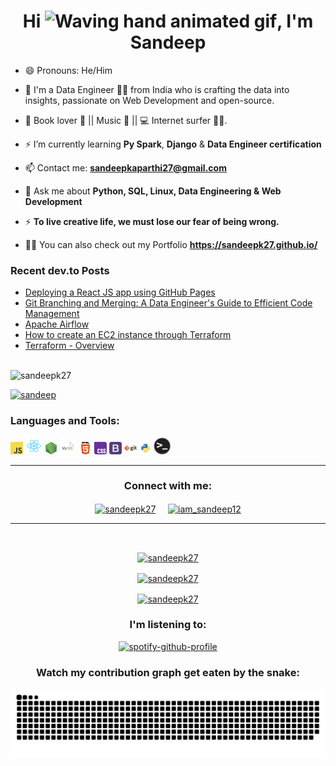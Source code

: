 
<h1 align="center">Hi <img src="https://raw.githubusercontent.com/nixin72/nixin72/master/wave.gif" alt="Waving hand animated gif 
                        "height="45"
                        width="45" />,
         I'm Sandeep</h1>
              
- 😄 Pronouns: He/Him

- 🔭 I'm a Data Engineer 👨‍🎓 from India who is crafting the data into insights, passionate on Web Development and open-source. 

- 🥅 Book lover 📔 || Music 💜 || 💻 Internet surfer 🏄‍♂️. 

- ⚡ I’m currently learning **Py Spark**, **Django** & **Data Engineer certification**

- 📫 Contact me: **sandeepkaparthi27@gmail.com**

- 💬 Ask me about **Python, SQL, Linux, Data Engineering & Web Development**

- ⚡ **To live creative life, we must lose our fear of being wrong.**

- 👨‍💻 You can also check out my Portfolio **https://sandeepk27.github.io/**


### Recent dev.to Posts
<!-- BLOG-POST-LIST:START -->
- [Deploying a React JS app using GitHub Pages](https://dev.to/sandeepk27/deploying-a-react-js-app-using-github-pages-a6g)
- [Git Branching and Merging: A Data Engineer&#39;s Guide to Efficient Code Management](https://dev.to/sandeepk27/git-branching-and-merging-a-data-engineers-guide-to-efficient-code-management-4d6a)
- [Apache Airflow](https://dev.to/sandeepk27/apache-airflow-lob)
- [How to create an EC2 instance through Terraform](https://dev.to/sandeepk27/how-to-create-an-ec2-instance-through-terraform-485d)
- [Terraform - Overview](https://dev.to/sandeepk27/terraform-overview-dnn)
<!-- BLOG-POST-LIST:END -->

<br>
<!--Profile Counts-->
<img src="https://komarev.com/ghpvc/?username=sandeepk27&label=Profile%20views&color=0e75b6&style=flat" alt="sandeepk27" /> </p>

<p align="left"> <a href="https://github.com/ryo-ma/github-profile-trophy"><img src="https://github-profile-trophy.vercel.app/?username=sandeepk27" alt="sandeep" /></a> </p>

<h3 align="left">Languages and Tools:</h3>
<code><img height="20" src="https://raw.githubusercontent.com/github/explore/80688e429a7d4ef2fca1e82350fe8e3517d3494d/topics/javascript/javascript.png"></code>
<code><img height="27" src="https://raw.githubusercontent.com/github/explore/80688e429a7d4ef2fca1e82350fe8e3517d3494d/topics/react/react.png" ></code>
<code><img height="20" src="https://raw.githubusercontent.com/github/explore/80688e429a7d4ef2fca1e82350fe8e3517d3494d/topics/nodejs/nodejs.png"></code>
<code><img height="27" src="https://raw.githubusercontent.com/github/explore/80688e429a7d4ef2fca1e82350fe8e3517d3494d/topics/mysql/mysql.png"></code>
<code><img height="20" src="https://raw.githubusercontent.com/github/explore/80688e429a7d4ef2fca1e82350fe8e3517d3494d/topics/html/html.png"></code>
<code><img height="20" src="https://raw.githubusercontent.com/github/explore/80688e429a7d4ef2fca1e82350fe8e3517d3494d/topics/css/css.png"></code>
<code><img height="20" src="https://raw.githubusercontent.com/github/explore/80688e429a7d4ef2fca1e82350fe8e3517d3494d/topics/bootstrap/bootstrap.png"></code>
<code><img height="20" src="https://raw.githubusercontent.com/github/explore/80688e429a7d4ef2fca1e82350fe8e3517d3494d/topics/git/git.png"></code>
<code><img height="20" src="https://raw.githubusercontent.com/github/explore/80688e429a7d4ef2fca1e82350fe8e3517d3494d/topics/python/python.png"></code>
<code><img height="27" src="https://raw.githubusercontent.com/github/explore/80688e429a7d4ef2fca1e82350fe8e3517d3494d/topics/terminal/terminal.png"></code>

<hr>
<h3 align="center">Connect with me:</h3>
<p align="center">
<a href="https://www.linkedin.com/in/sandeepk27/" target="blank"><img align="center" src="https://img.icons8.com/cute-clipart/64/000000/linkedin.png" alt="sandeepk27" height="50" width="50" /></a>&nbsp;&nbsp;&nbsp;&nbsp;
<a href="https://instagram.com/iam_sandeep12" target="blank"><img align="center" src="https://img.icons8.com/cute-clipart/64/000000/instagram-new.png" alt="iam_sandeep12" height="50" width="50" /></a>
</p>
<hr>
<br>
<center>


<!--Github Stats & Most Languages Used -->

<a href="https://github.com/sandeepk27/github-readme-stats"><img align="center" src="https://github-readme-stats.vercel.app/api/top-langs?username=sandeepk27&show_icons=true&locale=en&layout=compact&theme=dark" alt="sandeepk27" /></a>  


<a href="https://github.com/sandeepk27/github-readme-stats"><img align="center" src="https://github-readme-stats.vercel.app/api?username=sandeepk27&show_icons=true&locale=en&title_color=green&icon_color=bb2acf&text_color=daf7dc&bg_color=151515" alt="sandeepk27" /></a>

<!--Github Streak-->
<a href="https://github.com/sandeepk27/github-readme-stats"><img align="center" src="https://github-readme-streak-stats.herokuapp.com/?user=sandeepk27&theme=dark" alt="sandeepk27" /></a>

### I'm listening to:
[![spotify-github-profile](https://spotify-github-profile.kittinanx.com/api/view?uid=31gkcc7uo5lxivo2lutlyoqxueku&cover_image=true&theme=novatorem&show_offline=true&background_color=121212&interchange=true&bar_color=53b14f&bar_color_cover=false)](https://spotify-github-profile.kittinanx.com/api/view?uid=31gkcc7uo5lxivo2lutlyoqxueku&redirect=true)

### Watch my contribution graph get eaten by the snake:

![snake gif](https://github.com/sandeepk27/sandeepk27/blob/output/github-snake-dark.svg)






